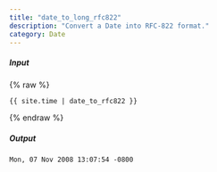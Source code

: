 ```yaml
---
title: "date_to_long_rfc822"
description: "Convert a Date into RFC-822 format."
category: Date
---
```

##### Input

{% raw %}
~~~liquid
{{ site.time | date_to_rfc822 }}
~~~
{% endraw %}

##### Output

~~~html
Mon, 07 Nov 2008 13:07:54 -0800
~~~
